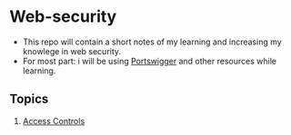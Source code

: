 # Web-security
- This repo will contain a short notes of my learning and increasing my knowlege in web security.
- For most part: i will be using [Portswigger](https://portswigger.net) and other resources while learning.

## Topics
1. [Access Controls](./Access-Controls/Access-Control.md)
